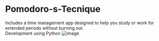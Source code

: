 # Pomodoro-s-Tecnique
Includes a time management app designed to help you study or work for extended periods without burning out.<br>
Development using Python
![image](https://github.com/user-attachments/assets/d1efce11-94c6-4d23-898f-f315ae33c8d7)

